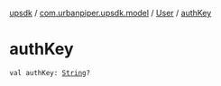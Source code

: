 [upsdk](../../index.md) / [com.urbanpiper.upsdk.model](../index.md) / [User](index.md) / [authKey](./auth-key.md)

# authKey

`val authKey: `[`String`](https://kotlinlang.org/api/latest/jvm/stdlib/kotlin/-string/index.html)`?`